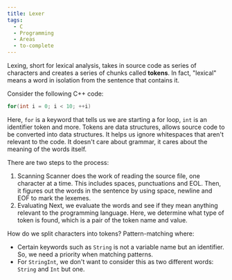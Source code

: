 ```yaml
---
title: Lexer
tags:
  - C
  - Programming
  - Areas
  - to-complete
---
```

Lexing, short for lexical analysis, takes in source code as series of characters and creates a series of chunks called **tokens**. In fact, "lexical" means a word in isolation from the sentence that contains it. 

Consider the following C++ code:
```cpp
for(int i = 0; i < 10; ++i)
```
Here, `for` is a keyword that tells us we are starting a for loop, `int` is an identifier token and more. Tokens are data structures, allows source code to be converted into data structures. It helps us ignore whitespaces that aren't relevant to the code. It doesn't care about grammar, it cares about the meaning of the words itself.

There are two steps to the process:
1. Scanning
	Scanner does the work of reading the source file, one character at a time. This includes spaces, punctuations and EOL. Then, it figures out the words in the sentence by using space, newline and EOF to mark the lexemes.
2. Evaluating
	 Next, we evaluate the words and see if they mean anything relevant to the programming language. Here, we determine what type of token is found, which is a pair of the token name and value. 

How do we split characters into tokens? Pattern-matching where:
- Certain keywords such as `String` is not a variable name but an identifier. So, we need a priority when matching patterns.
- For `StringInt`, we don't want to consider this as two different words: `String` and `Int` but one. 

